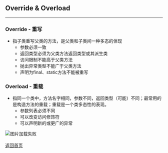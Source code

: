 ## **Override & Overload**
----------------------------

### **Override - 重写**
* 指子类重写父类的方法，是父类和子类间一种多态的体现
    + 参数必须一致<br>
    + 返回类型必须为父类方法返回类型或其派生类<br>
    + 访问限制不能高于父类方法<br>
    + 抛出异常类型不能广于父类方法<br>
    + 声明为final、static方法不能被重写

### **Overload - 重载**
* 指同一个类中，方法名字相同，参数不同，返回类型（可能）不同；最常用的是构造方法的重载；重载是一个类多态性的表现。
    + 参数列表必须不同<br>
    + 可以改变访问修饰符<br>
    + 可以声明新的或更广的异常

![图片加载失败](http://maxwell-l.github.io/WriteSomething/image/over1.png)
<br>
<br>
[返回首页](https://maxwell-l.github.io/WriteSomething)



